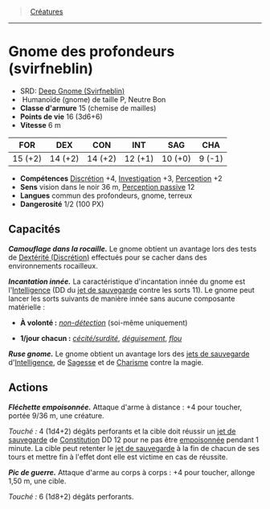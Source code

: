 ﻿---
!Monster
Family: MonsterHD
Type: Humanoïde (gnome)
Size: P
Alignment: Neutre Bon
ArmorClass: 15 (chemise de mailles)
HitPoints: 16 (3d6+6)
Speed: 6 m
Strength: 15 (+2)
Dexterity: 14 (+2)
Constitution: 14 (+2)
Intelligence: 12 (+1)
Wisdom: 10 (+0)
Charisma: ' 9 (-1)'
Skills: '[Discrétion](hd_abilities_dexterity_discretion.md) +4, [Investigation](hd_abilities_intelligence_investigation.md) +3, [Perception](hd_abilities_wisdom_perception.md) +2'
Senses: vision dans le noir 36 m, [Perception passive](hd_abilities_dexterity_perception_passive.md) 12
Languages: commun des profondeurs, gnome, terreux
Challenge: 1/2 (100 PX)
Id: monsters_hd.md#gnome-des-profondeurs-svirfneblin
ParentLink: monsters_hd.md#créatures
Name: Gnome des profondeurs (svirfneblin)
ParentName: Créatures
NameLevel: 1
AltName: '[Deep Gnome (Svirfneblin)](srd_monsters_deep_gnome_svirfneblin.md)'
Attributes: {}
---
> [Créatures](hd_monsters.md)

---

# Gnome des profondeurs (svirfneblin)

- SRD: [Deep Gnome (Svirfneblin)](srd_monsters_deep_gnome_svirfneblin.md)
-  Humanoïde (gnome) de taille P, Neutre Bon
- **Classe d'armure** 15 (chemise de mailles)
- **Points de vie** 16 (3d6+6)
- **Vitesse** 6 m

|FOR|DEX|CON|INT|SAG|CHA|
|---|---|---|---|---|---|
|15 (+2)|14 (+2)|14 (+2)|12 (+1)|10 (+0)| 9 (-1)|

- **Compétences** [Discrétion](hd_abilities_dexterity_discretion.md) +4, [Investigation](hd_abilities_intelligence_investigation.md) +3, [Perception](hd_abilities_wisdom_perception.md) +2
- **Sens** vision dans le noir 36 m, [Perception passive](hd_abilities_dexterity_perception_passive.md) 12
- **Langues** commun des profondeurs, gnome, terreux
- **Dangerosité** 1/2 (100 PX)

## Capacités

**_Camouflage dans la rocaille._** Le gnome obtient un avantage lors des tests de [Dextérité (Discrétion)](hd_abilities_dexterity_discretion.md) effectués pour se cacher dans des environnements rocailleux.

**_Incantation innée._** La caractéristique d'incantation innée du gnome est l'[Intelligence](hd_abilities_intelligence.md) (DD du [jet de sauvegarde](hd_abilities_jets_de_sauvegarde.md) contre les sorts 11). Le gnome peut lancer les sorts suivants de manière innée sans aucune composante matérielle :

* **À volonté :** _[non-détection](hd_spells_non_detection.md)_ (soi-même uniquement)

* **1/jour chacun :** _[cécité/surdité](hd_spells_cecitesurdite.md)_, _[déguisement](hd_spells_deguisement.md)_, _[flou](hd_spells_flou.md)_

**_Ruse gnome._** Le gnome obtient un avantage lors des [jets de sauvegarde](hd_abilities_jets_de_sauvegarde.md) d'[Intelligence](hd_abilities_intelligence.md), de [Sagesse](hd_abilities_wisdom.md) et de [Charisme](hd_abilities_charisma.md) contre la magie.

## Actions

**_Fléchette empoisonnée._** Attaque d'arme à distance : +4 pour toucher, portée 9/36 m, une créature.

_Touché :_ 4 (1d4+2) dégâts perforants et la cible doit réussir un [jet de sauvegarde](hd_abilities_jets_de_sauvegarde.md) de [Constitution](hd_abilities_constitution.md) DD 12 pour ne pas être [empoisonnée](hd_conditions_empoisonne.md) pendant 1 minute. La cible peut retenter le [jet de sauvegarde](hd_abilities_jets_de_sauvegarde.md) à la fin de chacun de ses tours et mettre fin à l'effet dont elle est victime en cas de réussite.

**_Pic de guerre._** Attaque d'arme au corps à corps : +4 pour toucher, allonge 1,50 m, une cible.

_Touché :_ 6 (1d8+2) dégâts perforants.

